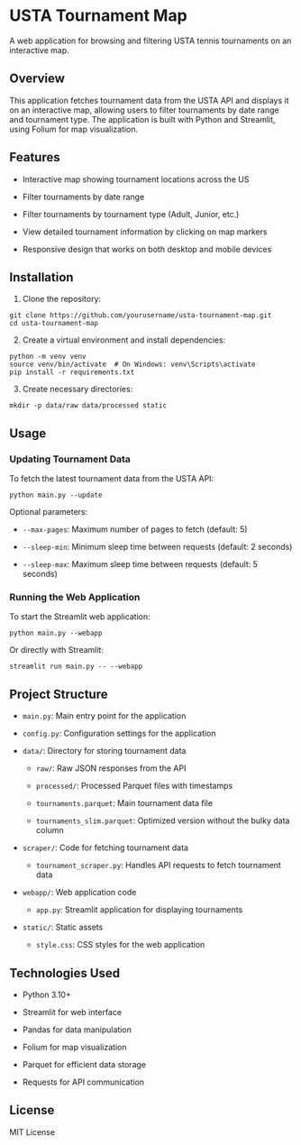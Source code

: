 # USTA Tournament Map

A web application for browsing and filtering USTA tennis tournaments on an interactive map.

## Overview

This application fetches tournament data from the USTA API and displays it on an interactive map, allowing users to filter tournaments by date range and tournament type. The application is built with Python and Streamlit, using Folium for map visualization.

## Features

- Interactive map showing tournament locations across the US

- Filter tournaments by date range

- Filter tournaments by tournament type (Adult, Junior, etc.)

- View detailed tournament information by clicking on map markers

- Responsive design that works on both desktop and mobile devices

## Installation

1. Clone the repository:

```console
git clone https://github.com/yourusername/usta-tournament-map.git
cd usta-tournament-map
```

2. Create a virtual environment and install dependencies:

```console
python -m venv venv
source venv/bin/activate  # On Windows: venv\Scripts\activate
pip install -r requirements.txt
```

3. Create necessary directories:

```console
mkdir -p data/raw data/processed static
```

## Usage

### Updating Tournament Data

To fetch the latest tournament data from the USTA API:

```console
python main.py --update
```

Optional parameters:

- `--max-pages`: Maximum number of pages to fetch (default: 5)

- `--sleep-min`: Minimum sleep time between requests (default: 2 seconds)

- `--sleep-max`: Maximum sleep time between requests (default: 5 seconds)

### Running the Web Application

To start the Streamlit web application:

```console
python main.py --webapp
```

Or directly with Streamlit:

```console
streamlit run main.py -- --webapp
```

## Project Structure

- `main.py`: Main entry point for the application

- `config.py`: Configuration settings for the application

- `data/`: Directory for storing tournament data

  - `raw/`: Raw JSON responses from the API

  - `processed/`: Processed Parquet files with timestamps

  - `tournaments.parquet`: Main tournament data file

  - `tournaments_slim.parquet`: Optimized version without the bulky data column

- `scraper/`: Code for fetching tournament data

  - `tournament_scraper.py`: Handles API requests to fetch tournament data

- `webapp/`: Web application code

  - `app.py`: Streamlit application for displaying tournaments

- `static/`: Static assets

  - `style.css`: CSS styles for the web application

## Technologies Used

- Python 3.10+

- Streamlit for web interface

- Pandas for data manipulation

- Folium for map visualization

- Parquet for efficient data storage

- Requests for API communication

## License

MIT License